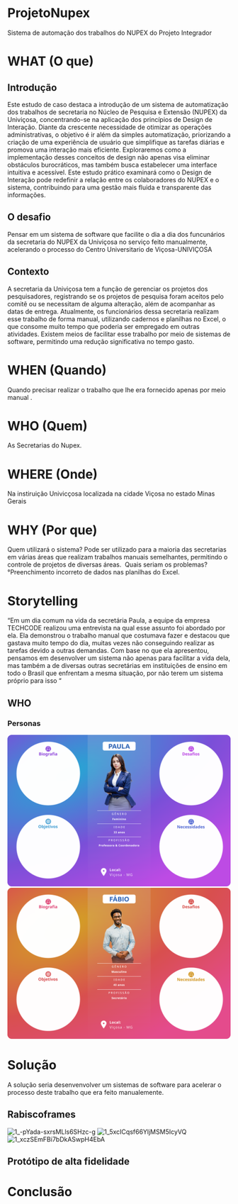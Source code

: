 # ProjetoNupex
Sistema de automação dos trabalhos do NUPEX do Projeto Integrador

# WHAT (O que)
## Introdução
Este estudo de caso destaca a introdução de um sistema de automatização dos trabalhos de secretaria no Núcleo de Pesquisa e Extensão (NUPEX) da Univiçosa, concentrando-se na aplicação dos princípios de Design de Interação. Diante da crescente necessidade de otimizar as operações administrativas, o objetivo é ir além da simples automatização, priorizando a criação de uma experiência de usuário que simplifique as tarefas diárias e promova uma interação mais eficiente.
Exploraremos como a implementação desses conceitos de design não apenas visa eliminar obstáculos burocráticos, mas também busca estabelecer uma interface intuitiva e acessível. Este estudo prático examinará como o Design de Interação pode redefinir a relação entre os colaboradores do NUPEX e o sistema, contribuindo para uma gestão mais fluida e transparente das informações.
## O desafio
Pensar em um sistema de software que facilite o dia a dia dos funcunários da secretaria do NUPEX da Univiçosa no serviço feito manualmente, acelerando o processo do Centro Universitario de Viçosa-UNIVIÇOSA
## Contexto
A secretaria da Univiçosa tem a função de gerenciar os projetos dos pesquisadores, registrando se os projetos de pesquisa foram aceitos pelo comitê ou se necessitam de alguma alteração, além de acompanhar as datas de entrega. Atualmente, os funcionários dessa secretaria realizam esse trabalho de forma manual, utilizando cadernos e planilhas no Excel, o que consome muito tempo que poderia ser empregado em outras atividades.
Existem meios de facilitar esse trabalho por meio de sistemas de software, permitindo uma redução significativa no tempo gasto.
# WHEN (Quando)
Quando precisar realizar o trabalho que lhe era fornecido apenas por meio manual .
# WHO (Quem)
As Secretarias do Nupex.
# WHERE (Onde)
Na instiruição Univicçosa localizada na cidade Viçosa no estado Minas Gerais
# WHY (Por que)

Quem utilizará o sistema?
Pode ser utilizado para a maioria das secretarias em várias áreas que realizam trabalhos manuais semelhantes, permitindo o controle de projetos de diversas áreas. 
Quais seriam os problemas?
°Preenchimento incorreto de dados nas planilhas do Excel.

# Storytelling
“Em um dia comum na vida da secretária Paula, a equipe da empresa TECHCODE realizou uma entrevista na qual esse assunto foi abordado por ela. Ela demonstrou o trabalho manual que costumava fazer e destacou que gastava muito tempo do dia, muitas vezes não conseguindo realizar as tarefas devido a outras demandas. Com base no que ela apresentou, pensamos em desenvolver um sistema não apenas para facilitar a vida dela, mas também a de diversas outras secretárias em instituições de ensino em todo o Brasil que enfrentam a mesma situação, por não terem um sistema próprio para isso “
## WHO
### Personas
![Persona Paula](Frame1.png)
![Persona Fábio](Frame2.png)

# Solução
A solução seria desenvenvolver um sistemas de software para acelerar o processo deste trabalho que era feito manualemente.
## Rabiscoframes
![1_-pYada-sxrsMLls6SHzc-g](https://github.com/fabriciohfa/Projeto-Nupex/assets/131566467/e3e1d901-a198-4d81-b674-b2916385877a)
![1_5xcICqsf66YljMSM5IcyVQ](https://github.com/fabriciohfa/Projeto-Nupex/assets/131566467/024d3723-babf-4063-87bc-b594067d5f1c)
![1_xczSEmFBi7bDkASwpH4EbA](https://github.com/fabriciohfa/Projeto-Nupex/assets/131566467/6fd60ee3-0399-4616-a670-7fbdcedc1e37)

## Protótipo de alta fidelidade


# Conclusão
